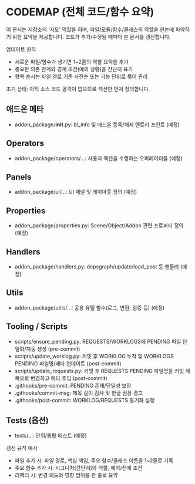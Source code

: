 # CODEMAP (전체 코드/함수 요약)

이 문서는 저장소의 ‘지도’ 역할을 하며, 파일/모듈/함수/클래스의 역할을 한눈에 파악하기 위한 요약을 제공합니다. 코드가 추가/수정될 때마다 본 문서를 갱신합니다.

업데이트 원칙
- 새로운 파일/함수가 생기면 1~2줄의 역할 요약을 추가
- 중요한 의존 관계와 경계 조건(예외 상황)을 간단히 표기
- 항목 순서는 파일 경로 기준 사전순 또는 기능 단위로 묶어 관리

초기 상태: 아직 소스 코드 골격이 없으므로 섹션만 먼저 정의합니다.

## 애드온 메타
- addon_package/__init__.py: bl_info 및 애드온 등록/해제 엔트리 포인트 (예정)

## Operators
- addon_package/operators/...: 사용자 액션을 수행하는 오퍼레이터들 (예정)

## Panels
- addon_package/ui/...: UI 패널 및 레이아웃 정의 (예정)

## Properties
- addon_package/properties.py: Scene/Object/Addon 관련 프로퍼티 정의 (예정)

## Handlers
- addon_package/handlers.py: depsgraph/update/load_post 등 핸들러 (예정)

## Utils
- addon_package/utils/...: 공용 유틸 함수(로그, 변환, 검증 등) (예정)

## Tooling / Scripts
- scripts/ensure_pending.py: REQUESTS/WORKLOGS에 PENDING 파일 단일화/자동 생성 (pre-commit)
- scripts/update_worklog.py: 커밋 후 WORKLOG 누적 및 WORKLOGS PENDING 파일명/메타 업데이트 (post-commit)
- scripts/update_requests.py: 커밋 후 REQUESTS PENDING 파일명을 커밋 제목으로 변경하고 메타 주입 (post-commit)
- .githooks/pre-commit: PENDING 존재/단일성 보장
- .githooks/commit-msg: 제목 길이 검사 및 한글 권장 경고
- .githooks/post-commit: WORKLOG/REQUESTS 동기화 실행

## Tests (옵션)
- tests/...: 단위/통합 테스트 (예정)

갱신 규칙 예시
- 파일 추가 시: 파일 경로, 핵심 책임, 주요 함수/클래스 이름을 1~2줄로 기록
- 주요 함수 추가 시: 시그니처(간단히)와 역할, 예외/전제 조건
- 리팩터 시: 변경 의도와 영향 범위를 한 줄로 요약
